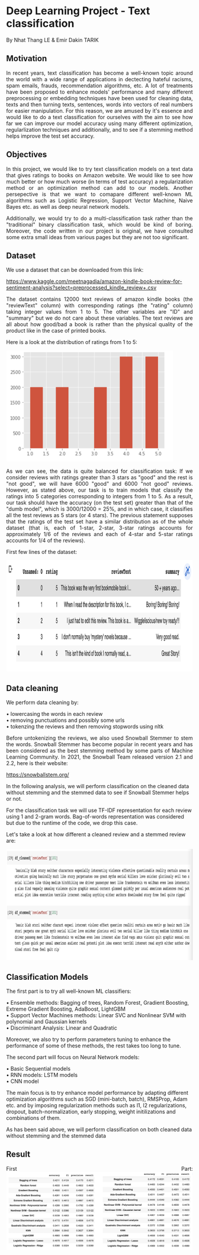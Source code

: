 # Deep Learning Project - Text classification
By Nhat Thang LE & Emir Dakin TARIK

## Motivation 
<p align="justify">
In recent years, text classification has become a well-known topic around the world with a wide range of applications in dectecting hateful racisms, spam emails, frauds, recommendation algorithms, etc. A lot of treatments have been proposed to enhance models' performance and many different preprocessing or embedding techniques have been used for cleaning data, texts and then turning texts, sentences, words into vectors of real numbers for easier manipulation. For this reason, we are amused by it's essence and would like to do a text classification for ourselves with the aim to see how far we can improve our model accuracy using many different optimization, regularlization techniques and additionally, and to see if a stemming method helps improve the test set accuracy.
</p>

## Objectives
  
<p align="justify">
In this project, we would like to try text classification models on a text data that gives ratings to books on Amazon website. We would like to see how much better or how much worse (in terms of test accuracy) a regularization method or an optimization method can add to our models. Another persepective is that we want to comapare different well-known ML algorithms such as Logistic Regression, Support Vector Machine, Naive Bayes etc. as well as deep neural network models.
</p>

<p align="justify">
Additionally, we would try to do a multi-classification task rather than the "traditional" binary classification task, which would be kind of boring. Moreover, the code written in our project is original, we have consulted some extra small ideas from various pages but they are not too significant. 
</p>

## Dataset
We use a dataset that can be downloaded from this link:

https://www.kaggle.com/meetnagadia/amazon-kindle-book-review-for-sentiment-analysis?select=preprocessed_kindle_review+.csv

<p align="justify">
The dataset contains 12000 text reviews of amazon kindle books (the "reviewText" column) with corresponding ratings (the "rating" column) taking integer values from 1 to 5. The other variables are "ID" and "summary" but we do not care about these variables. The text reviews are all about how good/bad a book is rather than the physical quality of the product like in the case of printed books.
</p>

Here is a look at the distribution of ratings from 1 to 5: 

<img src="https://github.com/nhatthangle/Project-Deep-Learning---Text-classification/blob/main/ratings_distribution.png" width="450" height="300" />

<p align="justify">
As we can see, the data is quite balanced for classification task: If we consider reviews with ratings greater than 3 stars as "good" and the rest is "not good", we will have 6000 "good" and 6000 "not good" reviews. However, as stated above, our task is to train models that classify the ratings into 5 categories corresponding to integers from 1 to 5. As a result, our task should have the accuracy (on the test set) greater than that of the "dumb model", which is 3000/12000 = 25%, and in which case, it classifies all the test reviews as 5 stars (or 4 stars). The previous statement supposes that the ratings of the test set have a similar distribution as of the whole dataset (that is, each of 1-star, 2-star, 3-star ratings accounts for approximately 1/6 of the reviews and each of 4-star and 5-star ratings accounts for 1/4 of the reviews).
</p>

First few lines of the dataset: 

<img src="https://github.com/nhatthangle/Project-Deep-Learning---Text-classification/blob/main/First%20lines.png" width="900" height="300" />

## Data cleaning
We perform data cleaning by:

•	lowercasing the words in each review \
•	removing punctuations and possibly some urls \
•	tokenzing the reviews and then removing stopwords using nltk 

<p align="justify">
Before untokenizing the reviews, we also used Snowball Stemmer to stem the words. Snowball Stemmer has become popular in recent years and has been considered as the best stemming method by some parts of Machine Learning Community. In 2021, the Snowball Team released version 2.1 and 2.2, here is their website:
  
https://snowballstem.org/
</p>

In the following analysis, we will perform classification on the cleaned data without stemming and the stemmed data to see if Snowball Stemmer helps or not.

For the classification task we will use TF-IDF representation for each review using 1 and 2-gram words. Bag-of-words representation was considered but due to the runtime of the code, we drop this case.

Let's take a look at how different a cleaned review and a stemmed review are: 

<img src="https://github.com/nhatthangle/Project-Deep-Learning---Text-classification/blob/main/Cleaned%26Stemmed.png" width="1000" height="300" />



## Classification Models

<p align="justify">
The first part is to try all well-known ML classifiers: 
  
•	Ensemble methods: Bagging of trees, Random Forest, Gradient Boosting, Extreme Gradient Boosting, AdaBoost, LightGBM  \
•	Support Vector Machines methods: Linear SVC and Nonlinear SVM with polynomial and Gaussian kernels \
•	Discriminant Analysis: Linear and Quadratic
  
Moreover, we also try to perform parameters tuning to enhance the performance of some of these methods, the rest takes too long to tune.
 </p>

<p align="justify">
The second part will focus on Neural Network models:
  
•	Basic Sequential models \
•	RNN models: LSTM models \
•	CNN model
  
The main focus is to try enhance model performance by adapting different optimization algorithms such as SGD (mini-batch, batch), RMSProp, Adam etc. and by imposing regularization methods such as l1, l2 regularizations, dropout, batch-normalization, early stopping, weight initilizations and combinations of them.
</p>

As has been said above, we will perform classification on both cleaned data without stemming and the stemmed data

## Result 

<p align="justify">
First Part: 
  
<img src="https://github.com/nhatthangle/Project-Deep-Learning---Text-classification/blob/main/ML.png" />
  
</p>





